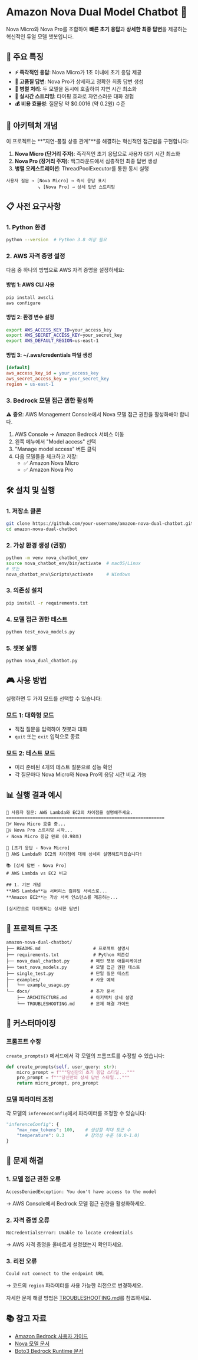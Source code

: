 # Amazon Nova Dual Model Chatbot 🤖

Nova Micro와 Nova Pro를 조합하여 **빠른 초기 응답**과 **상세한 최종 답변**을 제공하는 혁신적인 듀얼 모델 챗봇입니다.

## 🚀 주요 특징

- **⚡ 즉각적인 응답**: Nova Micro가 1초 이내에 초기 응답 제공
- **🧠 고품질 답변**: Nova Pro가 상세하고 정확한 최종 답변 생성
- **🔄 병렬 처리**: 두 모델을 동시에 호출하여 지연 시간 최소화
- **📡 실시간 스트리밍**: 타이핑 효과로 자연스러운 대화 경험
- **💰 비용 효율성**: 질문당 약 $0.0016 (약 0.2원) 수준

## 🎯 아키텍처 개념

이 프로젝트는 **"지연-품질 상충 관계"**를 해결하는 혁신적인 접근법을 구현합니다:

1. **Nova Micro (단거리 주자)**: 즉각적인 초기 응답으로 사용자 대기 시간 최소화
2. **Nova Pro (장거리 주자)**: 백그라운드에서 심층적인 최종 답변 생성
3. **병렬 오케스트레이션**: ThreadPoolExecutor를 통한 동시 실행

```
사용자 질문 → [Nova Micro] → 즉시 응답 표시
            ↘ [Nova Pro] → 상세 답변 스트리밍
```

## 📋 사전 요구사항

### 1. Python 환경
```bash
python --version  # Python 3.8 이상 필요
```

### 2. AWS 자격 증명 설정
다음 중 하나의 방법으로 AWS 자격 증명을 설정하세요:

#### 방법 1: AWS CLI 사용
```bash
pip install awscli
aws configure
```

#### 방법 2: 환경 변수 설정
```bash
export AWS_ACCESS_KEY_ID=your_access_key
export AWS_SECRET_ACCESS_KEY=your_secret_key
export AWS_DEFAULT_REGION=us-east-1
```

#### 방법 3: ~/.aws/credentials 파일 생성
```ini
[default]
aws_access_key_id = your_access_key
aws_secret_access_key = your_secret_key
region = us-east-1
```

### 3. Bedrock 모델 접근 권한 활성화

⚠️ **중요**: AWS Management Console에서 Nova 모델 접근 권한을 활성화해야 합니다.

1. AWS Console → Amazon Bedrock 서비스 이동
2. 왼쪽 메뉴에서 "Model access" 선택
3. "Manage model access" 버튼 클릭
4. 다음 모델들을 체크하고 저장:
   - ✅ Amazon Nova Micro
   - ✅ Amazon Nova Pro

## 🛠️ 설치 및 실행

### 1. 저장소 클론
```bash
git clone https://github.com/your-username/amazon-nova-dual-chatbot.git
cd amazon-nova-dual-chatbot
```

### 2. 가상 환경 생성 (권장)
```bash
python -m venv nova_chatbot_env
source nova_chatbot_env/bin/activate  # macOS/Linux
# 또는
nova_chatbot_env\Scripts\activate     # Windows
```

### 3. 의존성 설치
```bash
pip install -r requirements.txt
```

### 4. 모델 접근 권한 테스트
```bash
python test_nova_models.py
```

### 5. 챗봇 실행
```bash
python nova_dual_chatbot.py
```

## 🎮 사용 방법

실행하면 두 가지 모드를 선택할 수 있습니다:

### 모드 1: 대화형 모드
- 직접 질문을 입력하여 챗봇과 대화
- `quit` 또는 `exit` 입력으로 종료

### 모드 2: 테스트 모드
- 미리 준비된 4개의 테스트 질문으로 성능 확인
- 각 질문마다 Nova Micro와 Nova Pro의 응답 시간 비교 가능

## 📊 실행 결과 예시

```
💬 사용자 질문: AWS Lambda와 EC2의 차이점을 설명해주세요.
============================================================
🏃‍♂️ Nova Micro 호출 중...
🏃‍♀️ Nova Pro 스트리밍 시작...
⚡ Nova Micro 응답 완료 (0.98초)

🚀 [초기 응답 - Nova Micro]
💭 AWS Lambda와 EC2의 차이점에 대해 상세히 설명해드리겠습니다!

📚 [상세 답변 - Nova Pro]
# AWS Lambda vs EC2 비교

## 1. 기본 개념
**AWS Lambda**는 서버리스 컴퓨팅 서비스로...
**Amazon EC2**는 가상 서버 인스턴스를 제공하는...

[실시간으로 타이핑되는 상세한 답변]
```

## 📁 프로젝트 구조

```
amazon-nova-dual-chatbot/
├── README.md                    # 프로젝트 설명서
├── requirements.txt             # Python 의존성
├── nova_dual_chatbot.py        # 메인 챗봇 애플리케이션
├── test_nova_models.py         # 모델 접근 권한 테스트
├── single_test.py              # 단일 질문 테스트
├── examples/                   # 사용 예제
│   └── example_usage.py
└── docs/                       # 추가 문서
    ├── ARCHITECTURE.md         # 아키텍처 상세 설명
    └── TROUBLESHOOTING.md      # 문제 해결 가이드
```

## 🔧 커스터마이징

### 프롬프트 수정
`create_prompts()` 메서드에서 각 모델의 프롬프트를 수정할 수 있습니다:

```python
def create_prompts(self, user_query: str):
    micro_prompt = f"""당신만의 초기 응답 스타일..."""
    pro_prompt = f"""당신만의 상세 답변 스타일..."""
    return micro_prompt, pro_prompt
```

### 모델 파라미터 조정
각 모델의 `inferenceConfig`에서 파라미터를 조정할 수 있습니다:

```python
"inferenceConfig": {
    "max_new_tokens": 100,    # 생성할 최대 토큰 수
    "temperature": 0.3        # 창의성 수준 (0.0-1.0)
}
```

## 🐛 문제 해결

### 1. 모델 접근 권한 오류
```
AccessDeniedException: You don't have access to the model
```
→ AWS Console에서 Bedrock 모델 접근 권한을 활성화하세요.

### 2. 자격 증명 오류
```
NoCredentialsError: Unable to locate credentials
```
→ AWS 자격 증명을 올바르게 설정했는지 확인하세요.

### 3. 리전 오류
```
Could not connect to the endpoint URL
```
→ 코드의 `region` 파라미터를 사용 가능한 리전으로 변경하세요.

자세한 문제 해결 방법은 [TROUBLESHOOTING.md](docs/TROUBLESHOOTING.md)를 참조하세요.

## 📚 참고 자료

- [Amazon Bedrock 사용자 가이드](https://docs.aws.amazon.com/bedrock/)
- [Nova 모델 문서](https://docs.aws.amazon.com/bedrock/latest/userguide/nova-models.html)
- [Boto3 Bedrock Runtime 문서](https://boto3.amazonaws.com/v1/documentation/api/latest/reference/services/bedrock-runtime.html)
